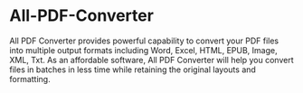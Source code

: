 # All-PDF-Converter
All PDF Converter provides powerful capability to convert your PDF files into multiple output formats including Word, Excel, HTML, EPUB, Image, XML, Txt. As an affordable software, All PDF Converter will help you convert files in batches in less time while retaining the original layouts and formatting.
